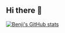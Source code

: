## Hi there 👋
[![Benji's GitHub stats](https://github-readme-stats.vercel.app/api?username=Benji-clm)](https://github.com/anuraghazra/github-readme-stats)
<!--
**Benji-clm/Benji-clm** is a ✨ _special_ ✨ repository because its `README.md` (this file) appears on your GitHub profile.

Here are some ideas to get you started:

- 🔭 I’m currently working on ...
- 🌱 I’m currently learning ...
- 👯 I’m looking to collaborate on ...
- 🤔 I’m looking for help with ...
- 💬 Ask me about ...
- 📫 How to reach me: ...
- 😄 Pronouns: ...
- ⚡ Fun fact: ...
-->
